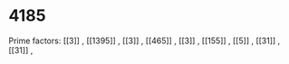# 4185

Prime factors: [[3]] , [[1395]] , [[3]] , [[465]] , [[3]] , [[155]] , [[5]] , [[31]] , [[31]] , 